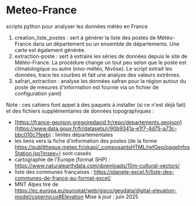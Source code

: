 # Meteo-France
scripts python pour analyser les données météo en France

1. creation_liste_postes : sert à générer la liste des postes de Météo-France dans un département ou un ensemble de départements. Une carte est également générée.
2. extraction-poste : sert à extraire les séries de données depuis le site de Météo-France. La procédure change un tout peu selon que le poste est climatologique ou autre (nivo-météo, Nivôse). Le script extrait les données, trace les courbes et fait une analyse des valeurs extrêmes.
3. safran_extraction : analyse les données safran pour la région autour du poste de mesures (l'information est fournie via un fichier de configuration yaml)

Note : ces cahiers font appel à des paquets à installer (si ce n'est déjà fait) et des fichiers supplémentaires de données topographiques :
* [https://france-geojson.gregoiredavid.fr/repo/departements.geojson](https://www.data.gouv.fr/fr/datasets/r/90b9341a-e1f7-4d75-a73c-bbc010c7feeb) : limites départementales
* les liens vers la fiche d'information des postes (de la forme https://publitheque.meteo.fr/okapi/_composantsHTML/refGeo/pageInfosStation.jsp?insee=) sont cassés
* cartographie de l'Europe (format SHP) : https://www.naturalearthdata.com/downloads/10m-cultural-vectors/
* liste des communes françaises : https://planete-excel.fr/liste-des-communes-de-france-au-format-excel/
* MNT Alpes tiré de https://ec.europa.eu/eurostat/web/gisco/geodata/digital-elevation-model/copernicus#Elevation
Mise à jour : juin 2025
